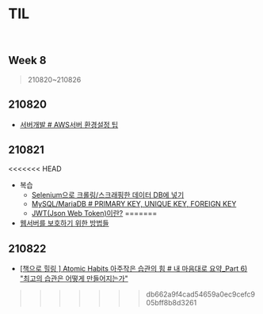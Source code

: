 # TIL

<br>

## Week 8

> 210820~210826



## 210820

* [서버개발 # AWS서버 환경설정 팁](https://pythontoomuchinformation.tistory.com/421)



## 210821

<<<<<<< HEAD
* 복습
  * [Selenium으로 크롤링/스크래핑한 데이터 DB에 넣기]( https://pythontoomuchinformation.tistory.com/409)
  * [MySQL/MariaDB # PRIMARY KEY, UNIQUE KEY, FOREIGN KEY]( https://pythontoomuchinformation.tistory.com/348)
  * [JWT(Json Web Token)이란?](https://pythontoomuchinformation.tistory.com/339)
=======
* [웹서버를 보호하기 위한 방법들](https://pythontoomuchinformation.tistory.com/422)



## 210822

* [[책으로 힐링 ] Atomic Habits 아주작은 습관의 힘 # 내 마음대로 요약_Part 6) "최고의 습관은 어떻게 만들어지는가"](https://pythontoomuchinformation.tistory.com/423)
>>>>>>> db662a9f4cad54659a0ec9cefc905bff8b8d3261

